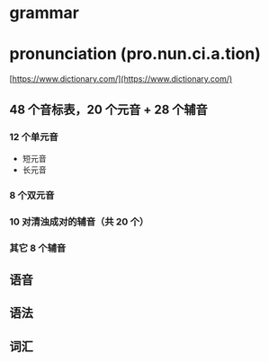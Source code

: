 
# grammar

# pronunciation (pro.nun.ci.a.tion)

[https://www.dictionary.com/](https://www.dictionary.com/)

## 48 个音标表，20 个元音 + 28 个辅音

### 12 个单元音
- 短元音
- 长元音

### 8 个双元音

### 10 对清浊成对的辅音（共 20 个）

### 其它 8 个辅音



## 语音

## 语法

## 词汇